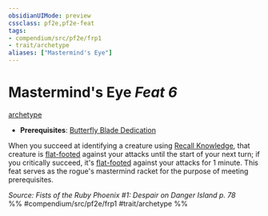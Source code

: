 ```yaml
---
obsidianUIMode: preview
cssclass: pf2e,pf2e-feat
tags:
- compendium/src/pf2e/frp1
- trait/archetype
aliases: ["Mastermind's Eye"]
---
```

# Mastermind's Eye  *Feat 6*  
[archetype](../../Rules/traits/archetype.md)  

- **Prerequisites**: [Butterfly Blade Dedication](butterfly-blade-dedication-frp1.md)

When you succeed at identifying a creature using [Recall Knowledge](../../Rules/actions/recall-knowledge.md), that creature is [flat-footed](../../Rules/conditions.md#Flat-footed) against your attacks until the start of your next turn; if you critically succeed, it's [flat-footed](../../Rules/conditions.md#Flat-footed) against your attacks for 1 minute. This feat serves as the rogue's mastermind racket for the purpose of meeting prerequisites.

*Source: Fists of the Ruby Phoenix #1: Despair on Danger Island p. 78*  
%% #compendium/src/pf2e/frp1 #trait/archetype %%